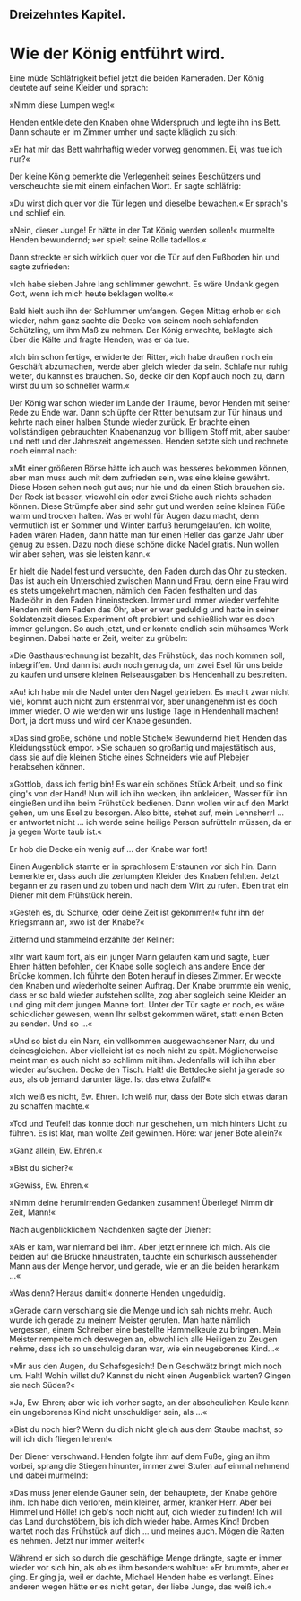 
<h2>Dreizehntes Kapitel.</h2>

<h1>Wie der König entführt wird.</h1>

Eine müde Schläfrigkeit befiel jetzt die beiden Kameraden. Der
König deutete auf seine Kleider und sprach:

»Nimm diese Lumpen weg!«

Henden entkleidete den Knaben ohne Widerspruch und legte ihn
ins Bett. Dann schaute er im Zimmer umher und sagte kläglich
zu sich:

»Er hat mir das Bett wahrhaftig wieder vorweg genommen.
Ei, was tue ich nur?«

Der kleine König bemerkte die Verlegenheit seines Beschützers
und verscheuchte sie mit einem einfachen Wort. Er sagte schläfrig:

»Du wirst dich quer vor die Tür legen und dieselbe bewachen.«
Er sprach's und schlief ein.

»Nein, dieser Junge! Er hätte in der Tat König werden sollen!«
murmelte Henden bewundernd; »er spielt seine Rolle tadellos.«

Dann streckte er sich wirklich quer vor die Tür auf den Fußboden
hin und sagte zufrieden:

»Ich habe sieben Jahre lang schlimmer gewohnt. Es wäre Undank
gegen Gott, wenn ich mich heute beklagen wollte.«

Bald hielt auch ihn der Schlummer umfangen. Gegen Mittag
erhob er sich wieder, nahm ganz sachte die Decke von seinem noch
schlafenden Schützling, um ihm Maß zu nehmen. Der König erwachte,
beklagte sich über die Kälte und fragte Henden, was er da tue.

»Ich bin schon fertig«, erwiderte der Ritter, »ich habe draußen
noch ein Geschäft abzumachen, werde aber gleich wieder da sein.
Schlafe nur ruhig weiter, du kannst es brauchen. So, decke dir den
Kopf auch noch zu, dann wirst du um so schneller warm.«

Der König war schon wieder im Lande der Träume, bevor Henden
mit seiner Rede zu Ende war. Dann schlüpfte der Ritter behutsam
zur Tür hinaus und kehrte nach einer halben Stunde wieder zurück.
Er brachte einen vollständigen gebrauchten Knabenanzug von billigem
Stoff mit, aber sauber und nett und der Jahreszeit angemessen.
Henden setzte sich und rechnete noch einmal nach:

»Mit einer größeren Börse hätte ich auch was besseres bekommen
können, aber man muss auch mit dem zufrieden sein, was eine kleine
gewährt. Diese Hosen sehen noch gut aus; nur hie und da einen 
Stich brauchen sie. Der Rock ist besser, wiewohl ein oder zwei Stiche
auch nichts schaden können. Diese Strümpfe aber sind sehr gut und
werden seine kleinen Füße warm und trocken halten. Was er wohl
für Augen dazu macht, denn vermutlich ist er Sommer und Winter
barfuß herumgelaufen. Ich wollte, Faden wären Fladen, dann hätte
man für einen Heller das ganze Jahr über genug zu essen. Dazu
noch diese schöne dicke Nadel gratis. Nun wollen wir aber sehen, was
sie leisten kann.«

Er hielt die Nadel fest und versuchte, den Faden durch das Öhr
zu stecken. Das ist auch ein Unterschied zwischen Mann und Frau,
denn eine Frau wird es stets umgekehrt machen, nämlich den Faden
festhalten und das Nadelöhr in den Faden hineinstecken. Immer
und immer wieder verfehlte Henden mit dem Faden das Öhr, aber
er war geduldig und hatte in seiner Soldatenzeit dieses Experiment
oft probiert und schließlich war es doch immer gelungen. So auch
jetzt, und er konnte endlich sein mühsames Werk beginnen. Dabei
hatte er Zeit, weiter zu grübeln:

»Die Gasthausrechnung ist bezahlt, das Frühstück, das noch
kommen soll, inbegriffen. Und dann ist auch noch genug da, um zwei
Esel für uns beide zu kaufen und unsere kleinen Reiseausgaben bis
Hendenhall zu bestreiten.

»Au! ich habe mir die Nadel unter den Nagel getrieben. Es macht
zwar nicht viel, kommt auch nicht zum erstenmal vor, aber unangenehm
ist es doch immer wieder. O wie werden wir uns lustige Tage in
Hendenhall machen! Dort, ja dort muss und wird der Knabe gesunden.

»Das sind große, schöne und noble Stiche!« Bewundernd hielt
Henden das Kleidungsstück empor. »Sie schauen so großartig und
majestätisch aus, dass sie auf die kleinen Stiche eines Schneiders
wie auf Plebejer herabsehen können.

»Gottlob, dass ich fertig bin! Es war ein schönes Stück Arbeit,
und so flink ging's von der Hand! Nun will ich ihn wecken, ihn ankleiden,
Wasser für ihn eingießen und ihn beim Frühstück bedienen.
Dann wollen wir auf den Markt gehen, um uns Esel zu besorgen.
Also bitte, stehet auf, mein Lehnsherr! ... er antwortet nicht ...
ich werde seine heilige Person aufrütteln müssen, da er ja gegen Worte
taub ist.«

Er hob die Decke ein wenig auf ... der Knabe war fort!

Einen Augenblick starrte er in sprachlosem Erstaunen vor sich hin.
Dann bemerkte er, dass auch die zerlumpten Kleider des Knaben 
fehlten. Jetzt begann er zu rasen und zu toben und nach dem Wirt
zu rufen. Eben trat ein Diener mit dem Frühstück herein.

»Gesteh es, du Schurke, oder deine Zeit ist gekommen!« fuhr ihn
der Kriegsmann an, »wo ist der Knabe?«

Zitternd und stammelnd erzählte der Kellner:

»Ihr wart kaum fort, als ein junger Mann gelaufen kam und
sagte, Euer Ehren hätten befohlen, der Knabe solle sogleich ans
andere Ende der Brücke kommen. Ich führte den Boten herauf in
dieses Zimmer. Er weckte den Knaben und wiederholte seinen Auftrag.
Der Knabe brummte ein wenig, dass er so bald wieder aufstehen
sollte, zog aber sogleich seine Kleider an und ging mit dem
jungen Manne fort. Unter der Tür sagte er noch, es wäre schicklicher
gewesen, wenn Ihr selbst gekommen wäret, statt einen Boten zu
senden. Und so ...«

»Und so bist du ein Narr, ein vollkommen ausgewachsener Narr,
du und deinesgleichen. Aber vielleicht ist es noch nicht zu spät. Möglicherweise
meint man es auch nicht so schlimm mit ihm. Jedenfalls
will ich ihn aber wieder aufsuchen. Decke den Tisch. Halt! die Bettdecke
sieht ja gerade so aus, als ob jemand darunter läge. Ist das
etwa Zufall?«

»Ich weiß es nicht, Ew. Ehren. Ich weiß nur, dass der Bote sich
etwas daran zu schaffen machte.«

»Tod und Teufel! das konnte doch nur geschehen, um mich hinters
Licht zu führen. Es ist klar, man wollte Zeit gewinnen. Höre: war
jener Bote allein?«

»Ganz allein, Ew. Ehren.«

»Bist du sicher?«

»Gewiss, Ew. Ehren.«

»Nimm deine herumirrenden Gedanken zusammen! Überlege!
Nimm dir Zeit, Mann!«

Nach augenblicklichem Nachdenken sagte der Diener:

»Als er kam, war niemand bei ihm. Aber jetzt erinnere ich mich.
Als die beiden auf die Brücke hinaustraten, tauchte ein schurkisch aussehender
Mann aus der Menge hervor, und gerade, wie er an die
beiden herankam ...«

»Was denn? Heraus damit!« donnerte Henden ungeduldig.

»Gerade dann verschlang sie die Menge und ich sah nichts mehr.
Auch wurde ich gerade zu meinem Meister gerufen. Man hatte nämlich
vergessen, einem Schreiber eine bestellte Hammelkeule zu bringen. 
Mein Meister rempelte mich deswegen an, obwohl ich alle Heiligen
zu Zeugen nehme, dass ich so unschuldig daran war, wie ein neugeborenes
Kind...«

»Mir aus den Augen, du Schafsgesicht! Dein Geschwätz bringt
mich noch um. Halt! Wohin willst du? Kannst du nicht einen Augenblick
warten? Gingen sie nach Süden?«

»Ja, Ew. Ehren; aber wie ich vorher sagte, an der abscheulichen
Keule kann ein ungeborenes Kind nicht unschuldiger sein, als ...«

»Bist du noch hier? Wenn du dich nicht gleich aus dem Staube
machst, so will ich dich fliegen lehren!«

Der Diener verschwand. Henden folgte ihm auf dem Fuße, ging
an ihm vorbei, sprang die Stiegen hinunter, immer zwei Stufen auf
einmal nehmend und dabei murmelnd:

»Das muss jener elende Gauner sein, der behauptete, der Knabe
gehöre ihm. Ich habe dich verloren, mein kleiner, armer, kranker
Herr. Aber bei Himmel und Hölle! ich geb's noch nicht auf, dich
wieder zu finden! Ich will das Land durchstöbern, bis ich dich wieder
habe. Armes Kind! Droben wartet noch das Frühstück auf dich ...
und meines auch. Mögen die Ratten es nehmen. Jetzt nur immer
weiter!«

Während er sich so durch die geschäftige Menge drängte, sagte er
immer wieder vor sich hin, als ob es ihm besonders wohltue: »Er
brummte, aber er ging. Er ging ja, weil er dachte, Michael Henden
habe es verlangt. Eines anderen wegen hätte er es nicht getan, der
liebe Junge, das weiß ich.«

